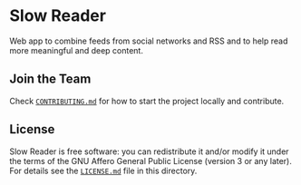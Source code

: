 # Slow Reader

Web app to combine feeds from social networks and RSS and to help read more meaningful and deep content.

## Join the Team

Check [`CONTRIBUTING.md`](CONTRIBUTING.md) for how to start the project locally and contribute.

## License

Slow Reader is free software: you can redistribute it and/or modify it under the terms of the GNU Affero General Public License (version 3 or any later). For details see the [`LICENSE.md`](LICENSE.md) file in this directory.
